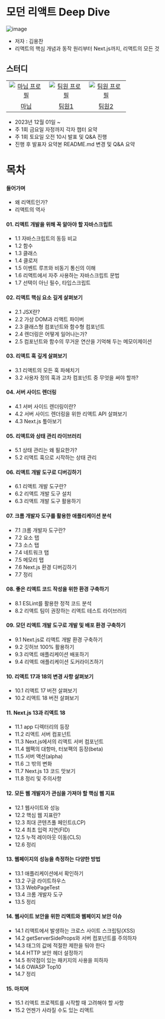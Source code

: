 # 모던 리액트 Deep Dive
![image](https://github.com/learning-with/learning-react/assets/75254185/4a783567-928c-40b7-992e-571d2a052440)

- 저자 : 김용찬
- 리액트의 핵심 개념과 동작 원리부터 Next.js까지, 리액트의 모든 것

## 스터디
<table>
  <tr>
    <td align="center" width="92px">
      <a href="https://github.com/a-honey" target="_blank">
       <img src="https://github.com/learning-with/learning-react/assets/75254185/6e087fa7-dd77-4353-9643-a4b9c081d958" alt="마님 프로필"/>
      </a>
    </td>
    <td align="center" width="92px">
      <a href="https://github.com/Woogie-94" target="_blank">
        <img src="https://avatars.githubusercontent.com/u/59603529?v=4" alt="팀원 프로필" />
      </a>
    </td>
    <td align="center" width="92px">
      <a href="https://github.com/Woogie-94" target="_blank">
        <img src="https://avatars.githubusercontent.com/u/59603529?v=4" alt="팀원 프로필" />
      </a>
    </td>
  </tr>
  <tr>
    <td align="center">
      <a href="https://github.com/a-honey" target="_blank">
        마님
      </a>
    </td>
    <td align="center">
      <a href="https://github.com" target="_blank">
        팀원1
      </a>
    </td>
     <td align="center">
      <a href="https://github.com" target="_blank">
        팀원2
      </a>
    </td>
  </tr>
</table>

- 2023년 12월 01일 ~
- 주 1회 금요일 자정까지 각자 챕터 요약
- 주 1회 토요일 오전 10시 발표 및 Q&A 진행
- 진행 후 발표자 요약본 README.md 변경 및 Q&A 요약

# 목차
#### 들어가며
- 왜 리액트인가?
- 리액트의 역사
#### 01. 리액트 개발을 위해 꼭 알아야 할 자바스크립트
- 1.1 자바스크립트의 동등 비교
- 1.2 함수
- 1.3 클래스
- 1.4 클로저
- 1.5 이벤트 루프와 비동기 통신의 이해
- 1.6 리액트에서 자주 사용하는 자바스크립트 문법
- 1.7 선택이 아닌 필수, 타입스크립트

#### 02. 리액트 핵심 요소 깊게 살펴보기
- 2.1 JSX란?
- 2.2 가상 DOM과 리액트 파이버
- 2.3 클래스형 컴포넌트와 함수형 컴포넌트
- 2.4 렌더링은 어떻게 일어나는가?
- 2.5 컴포넌트와 함수의 무거운 연산을 기억해 두는 메모이제이션

#### 03. 리액트 훅 깊게 살펴보기
- 3.1 리액트의 모든 훅 파헤치기
- 3.2 사용자 정의 훅과 고차 컴포넌트 중 무엇을 써야 할까?
 
#### 04. 서버 사이드 렌더링
- 4.1 서버 사이드 렌더링이란?
- 4.2 서버 사이드 렌더링을 위한 리액트 API 살펴보기
- 4.3 Next.js 톺아보기

#### 05. 리액트와 상태 관리 라이브러리
- 5.1 상태 관리는 왜 필요한가?
- 5.2 리액트 훅으로 시작하는 상태 관리

#### 06. 리액트 개발 도구로 디버깅하기
- 6.1 리액트 개발 도구란?
- 6.2 리액트 개발 도구 설치
- 6.3 리액트 개발 도구 활용하기

#### 07. 크롬 개발자 도구를 활용한 애플리케이션 분석
- 7.1 크롬 개발자 도구란?
- 7.2 요소 탭
- 7.3 소스 탭
- 7.4 네트워크 탭
- 7.5 메모리 탭
- 7.6 Next.js 환경 디버깅하기
- 7.7 정리

#### 08. 좋은 리액트 코드 작성을 위한 환경 구축하기
- 8.1 ESLint를 활용한 정적 코드 분석
- 8.2 리액트 팀이 권장하는 리액트 테스트 라이브러리

#### 09. 모던 리액트 개발 도구로 개발 및 배포 환경 구축하기
- 9.1 Next.js로 리액트 개발 환경 구축하기
- 9.2 깃허브 100% 활용하기
- 9.3 리액트 애플리케이션 배포하기
- 9.4 리액트 애플리케이션 도커라이즈하기

#### 10. 리액트 17과 18의 변경 사항 살펴보기
- 10.1 리액트 17 버전 살펴보기
- 10.2 리액트 18 버전 살펴보기

#### 11. Next.js 13과 리액트 18
- 11.1 app 디렉터리의 등장
- 11.2 리액트 서버 컴포넌트
- 11.3 Next.js에서의 리액트 서버 컴포넌트
- 11.4 웹팩의 대항마, 터보팩의 등장(beta)
- 11.5 서버 액션(alpha)
- 11.6 그 밖의 변화
- 11.7 Next.js 13 코드 맛보기
- 11.8 정리 및 주의사항

#### 12. 모든 웹 개발자가 관심을 가져야 할 핵심 웹 지표
- 12.1 웹사이트와 성능
- 12.2 핵심 웹 지표란?
- 12.3 최대 콘텐츠풀 페인트(LCP)
- 12.4 최초 입력 지연(FID)
- 12.5 누적 레이아웃 이동(CLS)
- 12.6 정리

#### 13. 웹페이지의 성능을 측정하는 다양한 방법
- 13.1 애플리케이션에서 확인하기
- 13.2 구글 라이트하우스
- 13.3 WebPageTest
- 13.4 크롬 개발자 도구
- 13.5 정리

#### 14. 웹사이트 보안을 위한 리액트와 웹페이지 보안 이슈
- 14.1 리액트에서 발생하는 크로스 사이트 스크립팅(XSS)
- 14.2 getServerSideProps와 서버 컴포넌트를 주의하자
- 14.3 <a> 태그의 값에 적절한 제한을 둬야 한다
- 14.4 HTTP 보안 헤더 설정하기
- 14.5 취약점이 있는 패키지의 사용을 피하자
- 14.6 OWASP Top10
- 14.7 정리

#### 15. 마치며
- 15.1 리액트 프로젝트를 시작할 때 고려해야 할 사항
- 15.2 언젠가 사라질 수도 있는 리액트
